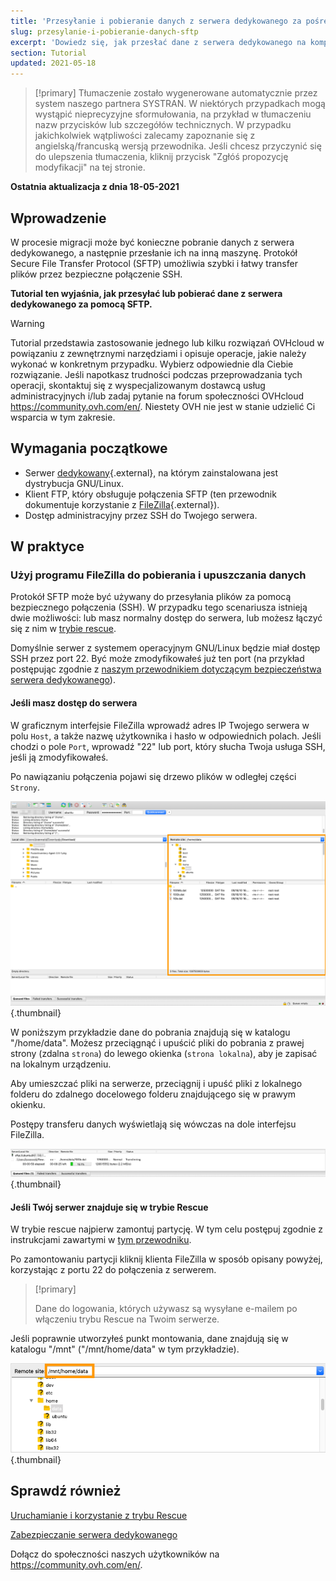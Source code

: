 ```yaml
---
title: 'Przesyłanie i pobieranie danych z serwera dedykowanego za pośrednictwem SFTP'
slug: przesylanie-i-pobieranie-danych-sftp
excerpt: 'Dowiedz się, jak przesłać dane z serwera dedykowanego na komputer lokalny i na odwrót'
section: Tutorial
updated: 2021-05-18
---
```


> [!primary]
> Tłumaczenie zostało wygenerowane automatycznie przez system naszego partnera SYSTRAN. W niektórych przypadkach mogą wystąpić nieprecyzyjne sformułowania, na przykład w tłumaczeniu nazw przycisków lub szczegółów technicznych. W przypadku jakichkolwiek wątpliwości zalecamy zapoznanie się z angielską/francuską wersją przewodnika. Jeśli chcesz przyczynić się do ulepszenia tłumaczenia, kliknij przycisk "Zgłóś propozycję modyfikacji" na tej stronie.
>

**Ostatnia aktualizacja z dnia 18-05-2021**

## Wprowadzenie

W procesie migracji może być konieczne pobranie danych z serwera dedykowanego, a następnie przesłanie ich na inną maszynę. Protokół Secure File Transfer Protocol (SFTP) umożliwia szybki i łatwy transfer plików przez bezpieczne połączenie SSH.

**Tutorial ten wyjaśnia, jak przesyłać lub pobierać dane z serwera dedykowanego za pomocą SFTP.**

> [!warning]
>Tutorial przedstawia zastosowanie jednego lub kilku rozwiązań OVHcloud w powiązaniu z zewnętrznymi narzędziami i opisuje operacje, jakie należy wykonać w konkretnym przypadku. Wybierz odpowiednie dla Ciebie rozwiązanie. Jeśli napotkasz trudności podczas przeprowadzania tych operacji, skontaktuj się z wyspecjalizowanym dostawcą usług administracyjnych i/lub zadaj pytanie na forum społeczności OVHcloud <https://community.ovh.com/en/>. Niestety OVH nie jest w stanie udzielić Ci wsparcia w tym zakresie.
>

## Wymagania początkowe

- Serwer [dedykowany](https://www.ovhcloud.com/pl/bare-metal/){.external}, na którym zainstalowana jest dystrybucja GNU/Linux.
- Klient FTP, który obsługuje połączenia SFTP (ten przewodnik dokumentuje korzystanie z [FileZilla](https://filezilla-project.org/){.external}).
- Dostęp administracyjny przez SSH do Twojego serwera.

## W praktyce

### Użyj programu FileZilla do pobierania i upuszczania danych

Protokół SFTP może być używany do przesyłania plików za pomocą bezpiecznego połączenia (SSH). W przypadku tego scenariusza istnieją dwie możliwości: lub masz normalny dostęp do serwera, lub możesz łączyć się z nim w [trybie rescue](../ovh-rescue/).

Domyślnie serwer z systemem operacyjnym GNU/Linux będzie miał dostęp SSH przez port 22. Być może zmodyfikowałeś już ten port (na przykład postępując zgodnie z [naszym przewodnikiem dotyczącym bezpieczeństwa serwera dedykowanego](../porady-zabezpieczanie-serwera-dedykowanego/)).

#### **Jeśli masz dostęp do serwera**

W graficznym interfejsie FileZilla wprowadź adres IP Twojego serwera w polu `Host`, a także nazwę użytkownika i hasło w odpowiednich polach. Jeśli chodzi o pole `Port`, wprowadź "22" lub port, który słucha Twoja usługa SSH, jeśli ją zmodyfikowałeś.

Po nawiązaniu połączenia pojawi się drzewo plików w odległej części `Strony`.

![site distant sftp](images/sftp_sd_01.png){.thumbnail}

W poniższym przykładzie dane do pobrania znajdują się w katalogu "/home/data". Możesz przeciągnąć i upuścić pliki do pobrania z prawej strony (zdalna `strona`) do lewego okienka (`strona lokalna`), aby je zapisać na lokalnym urządzeniu.

Aby umieszczać pliki na serwerze, przeciągnij i upuść pliki z lokalnego folderu do zdalnego docelowego folderu znajdującego się w prawym okienku.

Postępy transferu danych wyświetlają się wówczas na dole interfejsu FileZilla.

![postęp transferu sftp](images/sftp_sd_02.png){.thumbnail}

#### **Jeśli Twój serwer znajduje się w trybie Rescue**

W trybie rescue najpierw zamontuj partycję. W tym celu postępuj zgodnie z instrukcjami zawartymi w [tym przewodniku](../ovh-rescue/).

Po zamontowaniu partycji kliknij klienta FileZilla w sposób opisany powyżej, korzystając z portu 22 do połączenia z serwerem.

> [!primary]
>
> Dane do logowania, których używasz są wysyłane e-mailem po włączeniu trybu Rescue na Twoim serwerze.
>

Jeśli poprawnie utworzyłeś punkt montowania, dane znajdują się w katalogu "/mnt" ("/mnt/home/data" w tym przykładzie).

![tryb rescue - sftp na zdalnej stronie](images/sftp_sd_03.png){.thumbnail}

## Sprawdź również

[Uruchamianie i korzystanie z trybu Rescue](../ovh-rescue/)

[Zabezpieczanie serwera dedykowanego](../porady-zabezpieczanie-serwera-dedykowanego/)

Dołącz do społeczności naszych użytkowników na <https://community.ovh.com/en/>.
